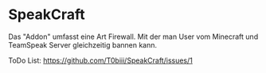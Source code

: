 # SpeakCraft
Das "Addon" umfasst eine Art Firewall. Mit der man User vom Minecraft und TeamSpeak Server gleichzeitig bannen kann. 

ToDo List: https://github.com/T0biii/SpeakCraft/issues/1
